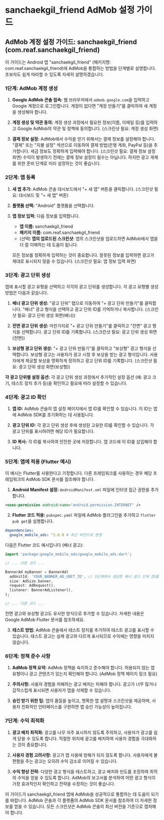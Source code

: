 # sanchaekgil_friend AdMob 설정 가이드

## AdMob 계정 설정 가이드: sanchaekgil_friend (com.reaf.sanchaekgil_friend)

이 가이드는 Android 앱 "sanchaekgil_friend" (패키지명: com.reaf.sanchaekgil_friend)에 AdMob을 통합하는 방법을 단계별로 설명합니다.  초보자도 쉽게 따라할 수 있도록 자세히 설명하겠습니다.

### 1단계: AdMob 계정 생성

1. **Google AdMob 콘솔 접속:** 웹 브라우저에서 `admob.google.com`을 입력하고 Google 계정으로 로그인합니다.  계정이 없다면 "계정 만들기"를 클릭하여 새 계정을 생성해야 합니다.

2. **계정 생성 및 약관 동의:**  계정 생성 과정에서 필요한 정보(이름, 이메일 등)를 입력하고 Google AdMob의 약관 및 정책에 동의합니다.  (스크린샷 필요: 계정 생성 화면)

3. **결제 정보 설정:** AdMob에서 수익을 얻기 위해서는 결제 정보를 설정해야 합니다.  "결제" 또는 "지불 설정" 섹션으로 이동하여 결제 방법(은행 계좌, PayPal 등)을 추가합니다.  세금 정보도 정확하게 입력해야 합니다.  (스크린샷 필요: 결제 정보 설정 화면)  수익이 발생하기 전에는 결제 정보 설정이 필수는 아닙니다. 하지만 광고 게재를 위한 준비 단계로 미리 설정하는 것이 좋습니다.

### 2단계: 앱 등록

1. **새 앱 추가:** AdMob 콘솔 대시보드에서 "+ 새 앱" 버튼을 클릭합니다.  (스크린샷 필요: 대시보드 및 "+ 새 앱" 버튼)

2. **플랫폼 선택:**  "Android" 플랫폼을 선택합니다.

3. **앱 정보 입력:** 다음 정보를 입력합니다.
    * **앱 이름:** sanchaekgil_friend
    * **패키지 이름:** com.reaf.sanchaekgil_friend
    * (선택) **앱의 업로드된 스크린샷**: 앱의 스크린샷을 업로드하면 AdMob에서 앱을 더 잘 이해하는 데 도움이 됩니다.

    모든 정보를 정확하게 입력하는 것이 중요합니다.  잘못된 정보를 입력하면 광고가 제대로 표시되지 않을 수 있습니다.  (스크린샷 필요: 앱 정보 입력 화면)


### 3단계: 광고 단위 생성

앱에 표시할 광고 유형을 선택하고 각각의 광고 단위를 생성합니다.  각 광고 유형별 생성 방법은 다음과 같습니다.

1. **배너 광고 단위 생성:**  "광고 단위" 탭으로 이동하여 "+ 광고 단위 만들기"를 클릭합니다.  "배너" 광고 형식을 선택하고 광고 단위 ID를 기억하거나 복사합니다.  (스크린샷 필요: 광고 단위 생성 화면(배너))

2. **전면 광고 단위 생성:**  마찬가지로 "+ 광고 단위 만들기"를 클릭하고 "전면" 광고 형식을 선택합니다.  광고 단위 ID를 기록합니다. (스크린샷 필요: 광고 단위 생성 화면(전면))

3. **보상형 광고 단위 생성:**  "+ 광고 단위 만들기"를 클릭하고 "보상형" 광고 형식을 선택합니다. 보상형 광고는 사용자가 광고 시청 후 보상을 받는 광고 형식입니다. 사용자에게 제공할 보상을 명확하게 정의하고 광고 단위 ID를 기록합니다.  (스크린샷 필요: 광고 단위 생성 화면(보상형))

**각 광고 단위별 설정 옵션:** 각 광고 단위 생성 과정에서 추가적인 설정 옵션 (예: 광고 크기, 테스트 장치 추가 등)을 확인하고 필요에 따라 설정할 수 있습니다.

### 4단계: 광고 ID 확인

1. **앱 ID:** AdMob 콘솔의 앱 설정 페이지에서 앱 ID를 확인할 수 있습니다.  이 ID는 앱에 AdMob SDK를 초기화하는 데 사용됩니다.

2. **광고 단위 ID:** 각 광고 단위 생성 후에 생성된 고유한 ID를 확인할 수 있습니다.  각 광고 단위를 표시하려면 해당 ID가 필요합니다.

3. **ID 복사:**  각 ID를 복사하여 안전한 곳에 저장합니다.  앱 코드에 이 ID를 삽입해야 합니다.


### 5단계: 앱에 적용 (Flutter 예시)

이 예시는 Flutter를 사용한다고 가정합니다. 다른 프레임워크를 사용하는 경우 해당 프레임워크의 AdMob SDK 문서를 참조해야 합니다.

1. **Android Manifest 설정:**  `AndroidManifest.xml` 파일에 인터넷 접근 권한을 추가합니다.

```xml
<uses-permission android:name="android.permission.INTERNET" />
```

2. **Flutter 코드 적용:**  `pubspec.yaml` 파일에 AdMob 플러그인을 추가하고 `flutter pub get`을 실행합니다.

```yaml
dependencies:
  google_mobile_ads: ^2.6.0 # 최신 버전으로 변경
```

다음은 Flutter 코드 예시입니다 (배너 광고):

```dart
import 'package:google_mobile_ads/google_mobile_ads.dart';

// ... 다른 코드 ...

BannerAd myBanner = BannerAd(
  adUnitId: 'YOUR_BANNER_AD_UNIT_ID', // 3단계에서 생성한 배너 광고 단위 ID를 입력합니다.
  size: AdSize.banner,
  request: AdRequest(),
  listener: BannerAdListener(),
);

// ... 다른 코드 ...
```

전면 광고와 보상형 광고도 유사한 방식으로 추가할 수 있습니다.  자세한 내용은 Google AdMob Flutter 문서를 참조하세요.

3. **테스트 방법:** AdMob 콘솔에서 테스트 장치를 추가하여 테스트 광고를 표시할 수 있습니다.  테스트 광고는 실제 광고와 다르게 표시되므로 수익에는 영향을 미치지 않습니다.


### 6단계: 정책 준수 사항

1. **AdMob 정책 요약:** AdMob 정책을 숙지하고 준수해야 합니다.  허용되지 않는 앱 유형이나 광고 콘텐츠가 있는지 확인해야 합니다.  (AdMob 정책 페이지 링크 필요)

2. **주의사항:**  사용자 경험을 저해하는 광고 배치는 피해야 합니다.  광고가 너무 많거나 갑작스럽게 표시되면 사용자가 앱을 삭제할 수 있습니다.

3. **승인 받기 위한 팁:**  앱의 품질을 높이고, 명확한 앱 설명과 스크린샷을 제공하며, 사용자 친화적인 인터페이스를 구현하면 앱 승인 가능성이 높아집니다.


### 7단계: 수익 최적화

1. **광고 배치 최적화:**  광고를 너무 자주 표시하지 않도록 주의하고, 사용자가 광고를 쉽게 닫을 수 있도록 합니다.  적절한 위치에 광고를 배치하여 사용자 경험을 극대화하는 것이 중요합니다.

2. **사용자 경험 고려사항:**  광고가 앱 사용에 방해가 되지 않도록 합니다.  사용자에게 불편함을 주는 광고는 오히려 수익 감소로 이어질 수 있습니다.

3. **수익 향상 전략:**  다양한 광고 형식을 테스트하고,  광고 배치와 빈도를 조정하여 최적의 수익을 얻을 수 있도록 합니다.  AdMob의 보고서를 분석하여 어떤 광고 형식이 가장 효과적인지 확인하고 전략을 수정하는 것이 좋습니다.


이 가이드가 sanchaekgil_friend 앱에 AdMob을 성공적으로 통합하는 데 도움이 되기를 바랍니다.  AdMob 콘솔과 각 플랫폼의 AdMob SDK 문서를 참조하여 더 자세한 정보를 얻을 수 있습니다.  모든 스크린샷은 AdMob 콘솔의 최신 버전을 기준으로 캡처해야 합니다.
